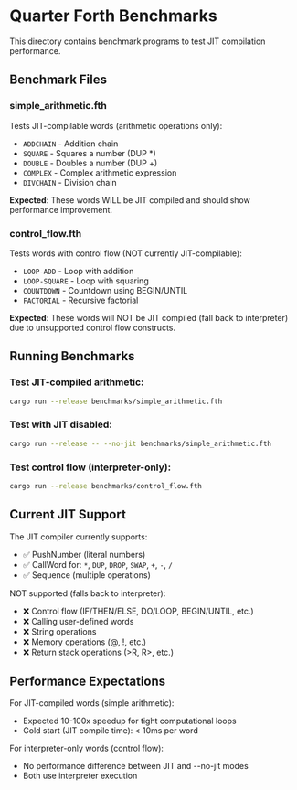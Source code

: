 # Quarter Forth Benchmarks

This directory contains benchmark programs to test JIT compilation performance.

## Benchmark Files

### simple_arithmetic.fth
Tests JIT-compilable words (arithmetic operations only):
- `ADDCHAIN` - Addition chain
- `SQUARE` - Squares a number (DUP *)
- `DOUBLE` - Doubles a number (DUP +)
- `COMPLEX` - Complex arithmetic expression
- `DIVCHAIN` - Division chain

**Expected**: These words WILL be JIT compiled and should show performance improvement.

### control_flow.fth
Tests words with control flow (NOT currently JIT-compilable):
- `LOOP-ADD` - Loop with addition
- `LOOP-SQUARE` - Loop with squaring
- `COUNTDOWN` - Countdown using BEGIN/UNTIL
- `FACTORIAL` - Recursive factorial

**Expected**: These words will NOT be JIT compiled (fall back to interpreter) due to unsupported control flow constructs.

## Running Benchmarks

### Test JIT-compiled arithmetic:
```bash
cargo run --release benchmarks/simple_arithmetic.fth
```

### Test with JIT disabled:
```bash
cargo run --release -- --no-jit benchmarks/simple_arithmetic.fth
```

### Test control flow (interpreter-only):
```bash
cargo run --release benchmarks/control_flow.fth
```

## Current JIT Support

The JIT compiler currently supports:
- ✅ PushNumber (literal numbers)
- ✅ CallWord for: `*`, `DUP`, `DROP`, `SWAP`, `+`, `-`, `/`
- ✅ Sequence (multiple operations)

NOT supported (falls back to interpreter):
- ❌ Control flow (IF/THEN/ELSE, DO/LOOP, BEGIN/UNTIL, etc.)
- ❌ Calling user-defined words
- ❌ String operations
- ❌ Memory operations (@, !, etc.)
- ❌ Return stack operations (>R, R>, etc.)

## Performance Expectations

For JIT-compiled words (simple arithmetic):
- Expected 10-100x speedup for tight computational loops
- Cold start (JIT compile time): < 10ms per word

For interpreter-only words (control flow):
- No performance difference between JIT and --no-jit modes
- Both use interpreter execution
